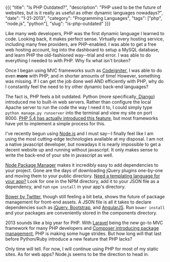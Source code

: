 {{{
  "title": "Is PHP Outdated?",
  "description": "PHP used to be the future of websites, but is it really as useful as other dynamic languages nowadays?",
  "date": "1-21-2013",
  "category": "Programming Languages",
  "tags": ["php", "node.js", "python"],
  "slug": "is-php-outdated"
}}}

Like many web developers, PHP was the first dynamic language I learned to code. Looking back, it makes perfect sense. Virtually every hosting service, including many free providers, are PHP-enabled. I was able to get a free web hosting account, log into the dashboard to setup a MySQL database, and learn PHP the old-fashioned way--trial and error. I was able to do everything I needed to with PHP. Why fix what isn't broken?

Once I began using MVC frameworks such as [Codeigniter](http://ellislab.com/codeigniter), I was able to do even **more** with PHP; and in shorter amounts of time! However, something was missing. If I can get the job done well AND efficiently with PHP, why do I constantly feel the need to try other dynamic back-end languages?

The fact is, PHP feels a bit outdated. Python (more specifically,[ Django](https://www.djangoproject.com/)) introduced me to built-in web servers. Rather than configure the local Apache server to run the code the way I need it to, I could simply type `python manage.py runserver` into the terminal and view my site on port 8000. [PHP 5.4 has actually introduced this feature](http://php.net/manual/en/features.commandline.webserver.php), but most frameworks have yet to implement a simple process for this.

I've recently begun using [Node.js](http://nodejs.org/) and I must say--I finally feel like I am using the most cutting-edge technologies available at my disposal. I am not a native javascript developer, but nowadays it is nearly impossible to get a decent website up and running without javascript. It only makes sense to write the back-end of your site in javascript as well.
 
[Node Package Manager](https://npmjs.org/) makes it incredibly easy to add dependencies to your project. Gone are the days of downloading jQuery plugins one-by-one and moving them to your public directory. [Need a templating language for your app?](https://github.com/joyent/node/wiki/modules#wiki-templating) Look for one in the NPM directory, add it to your JSON file as a dependency, and run `npm install` in your app's directory.

[Bower by Twitter](http://twitter.github.com/bower/), though still feeling a bit beta, shows the future of package management for front-end assets. A JSON file is all it takes to declare dependencies such as [jQuery](http://jquery.org/),[ Bootstrap](http://twitter.github.com/bootstrap/), and [AngularJS](http://angularjs.org/). Run `bower install` and your packages are conveniently stored in the components directory.

2013 sounds like a big year for PHP. With [Laravel](http://laravel.com/) being the new go-to MVC framework for many PHP developers and [Composer introducing package management](http://getcomposer.org/), PHP is making some huge strides. But how long will that last before Python/Ruby introduce a new feature that PHP lacks?

Only time will tell. For now, I will continue using PHP for most of my static sites. As for web apps? Node.js seems to be the direction to head in.
